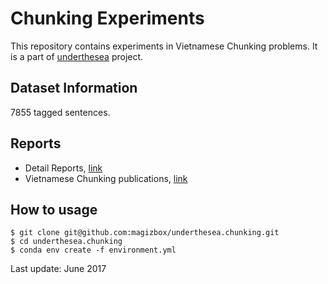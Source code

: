 # Chunking Experiments

This repository contains experiments in Vietnamese Chunking problems. It is a part of [underthesea](https://github.com/magizbox/underthesea) project.

## Dataset Information

7855 tagged sentences.

## Reports

* Detail Reports, [link](https://docs.google.com/spreadsheets/d/17atXtvgstvqWZStr9WxDziL5zvQjiBnYH1qXYFb8L5g/pubhtml?gid=0&single=true)
* Vietnamese Chunking publications, [link](https://docs.google.com/spreadsheets/d/17atXtvgstvqWZStr9WxDziL5zvQjiBnYH1qXYFb8L5g/pubhtml?gid=26250307&single=true)

## How to usage

```
$ git clone git@github.com:magizbox/underthesea.chunking.git
$ cd underthesea.chunking
$ conda env create -f environment.yml
```

Last update: June 2017
